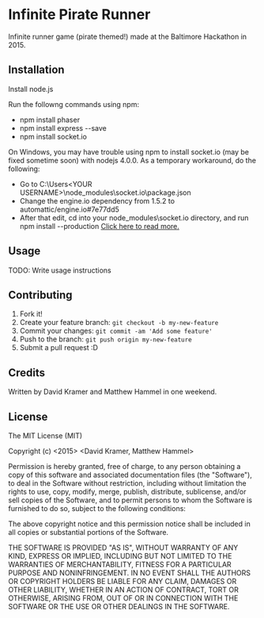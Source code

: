 # Infinite Pirate Runner

Infinite runner game (pirate themed!) made at the Baltimore Hackathon in 2015.

## Installation

Install node.js

Run the followng commands using npm:
* npm install phaser
* npm install express --save
* npm install socket.io

On Windows, you may have trouble using npm to install socket.io (may be fixed sometime soon) with nodejs 4.0.0. 
As a temporary workaround, do the following:

* Go to C:\Users\<YOUR USERNAME>\node_modules\socket.io\package.json
* Change the engine.io dependency from 1.5.2 to automattic/engine.io#7e77dd5
* After that edit, cd into your node_modules\socket.io directory, and run npm install --production
[Click here to read more.](https://github.com/socketio/socket.io/issues/2213#issuecomment-139543606)

## Usage

TODO: Write usage instructions

## Contributing

1. Fork it!
2. Create your feature branch: `git checkout -b my-new-feature`
3. Commit your changes: `git commit -am 'Add some feature'`
4. Push to the branch: `git push origin my-new-feature`
5. Submit a pull request :D

## Credits

Written by David Kramer and Matthew Hammel in one weekend.

## License

The MIT License (MIT)

Copyright (c) <2015> <David Kramer, Matthew Hammel>

Permission is hereby granted, free of charge, to any person obtaining a copy
of this software and associated documentation files (the "Software"), to deal
in the Software without restriction, including without limitation the rights
to use, copy, modify, merge, publish, distribute, sublicense, and/or sell
copies of the Software, and to permit persons to whom the Software is
furnished to do so, subject to the following conditions:

The above copyright notice and this permission notice shall be included in
all copies or substantial portions of the Software.

THE SOFTWARE IS PROVIDED "AS IS", WITHOUT WARRANTY OF ANY KIND, EXPRESS OR
IMPLIED, INCLUDING BUT NOT LIMITED TO THE WARRANTIES OF MERCHANTABILITY,
FITNESS FOR A PARTICULAR PURPOSE AND NONINFRINGEMENT. IN NO EVENT SHALL THE
AUTHORS OR COPYRIGHT HOLDERS BE LIABLE FOR ANY CLAIM, DAMAGES OR OTHER
LIABILITY, WHETHER IN AN ACTION OF CONTRACT, TORT OR OTHERWISE, ARISING FROM,
OUT OF OR IN CONNECTION WITH THE SOFTWARE OR THE USE OR OTHER DEALINGS IN
THE SOFTWARE.

